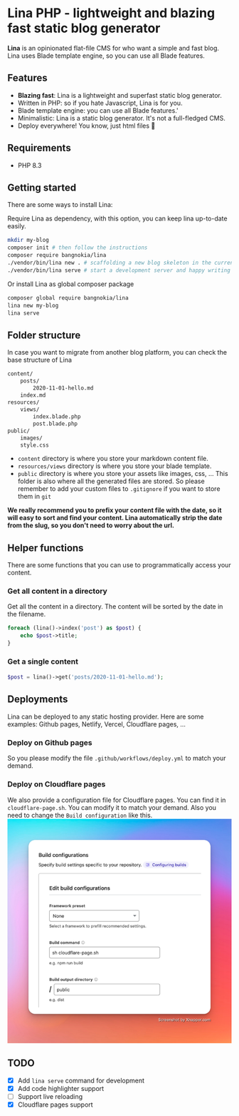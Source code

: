 # Lina PHP - lightweight and blazing fast static blog generator

**Lina** is an opinionated flat-file CMS for who want a simple and fast blog. Lina uses Blade template engine, so you can use all Blade features.

## Features
- **Blazing fast**: Lina is a lightweight and superfast static blog generator.
- Written in PHP: so if you hate Javascript, Lina is for you.
- Blade template engine: you can use all Blade features.'
- Minimalistic: Lina is a static blog generator. It's not a full-fledged CMS.
- Deploy everywhere! You know, just html files 🤣

## Requirements
- PHP 8.3

## Getting started
There are some ways to install Lina:

Require Lina as dependency, with this option, you can keep lina up-to-date easily.
```bash
mkdir my-blog
composer init # then follow the instructions
composer require bangnokia/lina
./vendor/bin/lina new . # scaffolding a new blog skeleton in the current directory
./vendor/bin/lina serve # start a development server and happy writing
```

Or install Lina as global composer package
```bash
composer global require bangnokia/lina
lina new my-blog
lina serve
```


## Folder structure
In case you want to migrate from another blog platform, you can check the base structure of Lina
```
content/
    posts/
        2020-11-01-hello.md
    index.md
resources/
    views/
        index.blade.php
        post.blade.php
public/ 
    images/
    style.css
```


- `content` directory is where you store your markdown content file.
- `resources/views` directory is where you store your blade template.
- `public` directory is where you store your assets like images, css, ... This folder is also where all the generated files are stored. So please remember to add your custom files to `.gitignore` if you want to store them in `git`

**We really recommend you to prefix your content file with the date, so it will easy to sort and find your content. Lina automatically strip the date from the slug, so you don't need to worry about the url.**

## Helper functions
There are some functions that you can use to programmatically access your content.

### Get all content in a directory

Get all the content in a directory. The content will be sorted by the date in the filename.
```php
foreach (lina()->index('post') as $post) {
    echo $post->title;
}
```

### Get a single content

```php
$post = lina()->get('posts/2020-11-01-hello.md');
```

## Deployments
Lina can be deployed to any static hosting provider. Here are some examples: Github pages, Netlify, Vercel, Cloudflare pages, ...

### Deploy on Github pages
So you please modify the file `.github/workflows/deploy.yml` to match your demand.

### Deploy on Cloudflare pages
We also provide a configuration file for Cloudflare pages. You can find it in `cloudflare-page.sh`. You can modify it to match your demand.
Also you need to change the `Build configuration` like this.
![Cloudflare deploy](cloudflare_config.png)

## TODO

- [x] Add `lina serve` command for development
- [x] Add code highlighter support
- [ ] Support live reloading
- [x] Cloudflare pages support
